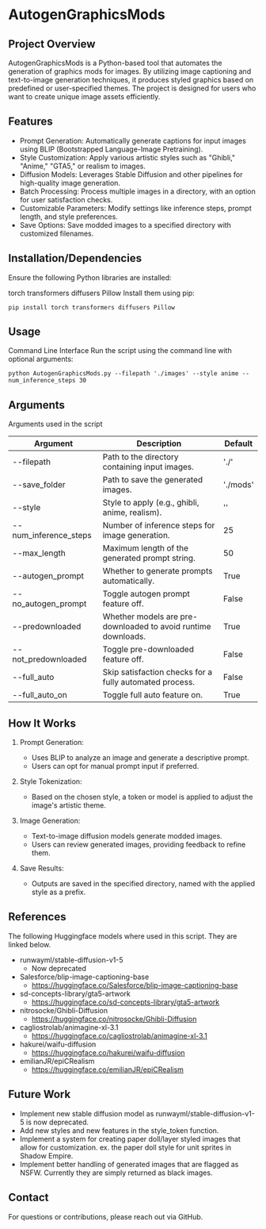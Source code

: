 # AutogenGraphicsMods

## Project Overview
AutogenGraphicsMods is a Python-based tool that automates the generation of graphics mods for images. By utilizing image captioning and text-to-image generation techniques, it produces styled graphics based on predefined or user-specified themes. The project is designed for users who want to create unique image assets efficiently.

## Features

- Prompt Generation: Automatically generate captions for input images using BLIP (Bootstrapped Language-Image Pretraining).
- Style Customization: Apply various artistic styles such as "Ghibli," "Anime," "GTA5," or realism to images.
- Diffusion Models: Leverages Stable Diffusion and other pipelines for high-quality image generation.
- Batch Processing: Process multiple images in a directory, with an option for user satisfaction checks.
- Customizable Parameters: Modify settings like inference steps, prompt length, and style preferences.
- Save Options: Save modded images to a specified directory with customized filenames.

## Installation/Dependencies
Ensure the following Python libraries are installed:

torch
transformers
diffusers
Pillow
Install them using pip:


`pip install torch transformers diffusers Pillow`

## Usage

Command Line Interface
Run the script using the command line with optional arguments:

`python AutogenGraphicsMods.py --filepath './images' --style anime --num_inference_steps 30`

## Arguments

Arguments used in the script

| Argument | Description | Default |
|----------|-------------|---------|
| --filepath |	Path to the directory containing input images. | './' |
| --save_folder |	Path to save the generated images. | './mods' |
| --style |	Style to apply (e.g., ghibli, anime, realism). | '' |
| --num_inference_steps |	Number of inference steps for image generation. |	25 |
| --max_length | Maximum length of the generated prompt string.	| 50 |
| --autogen_prompt | Whether to generate prompts automatically. | True |
| --no_autogen_prompt | Toggle autogen prompt feature off. | False |
| --predownloaded | Whether models are pre-downloaded to avoid runtime downloads. |	True |
| --not_predownloaded | Toggle pre-downloaded feature off. |	False |
| --full_auto | Skip satisfaction checks for a fully automated process. |	False |
| --full_auto_on | Toggle full auto feature on. |	True |

## How It Works
1. Prompt Generation:
   - Uses BLIP to analyze an image and generate a descriptive prompt.
   - Users can opt for manual prompt input if preferred.

2. Style Tokenization:
   - Based on the chosen style, a token or model is applied to adjust the image's artistic theme.

3. Image Generation:
   - Text-to-image diffusion models generate modded images.
   - Users can review generated images, providing feedback to refine them.

4. Save Results:
   - Outputs are saved in the specified directory, named with the applied style as a prefix.

## References
The following Huggingface models where used in this script. They are linked below.

- runwayml/stable-diffusion-v1-5
   - Now deprecated
- Salesforce/blip-image-captioning-base
   - https://huggingface.co/Salesforce/blip-image-captioning-base
- sd-concepts-library/gta5-artwork
   - https://huggingface.co/sd-concepts-library/gta5-artwork
- nitrosocke/Ghibli-Diffusion
   - https://huggingface.co/nitrosocke/Ghibli-Diffusion
- cagliostrolab/animagine-xl-3.1
   - https://huggingface.co/cagliostrolab/animagine-xl-3.1
- hakurei/waifu-diffusion
   - https://huggingface.co/hakurei/waifu-diffusion
- emilianJR/epiCRealism
   - https://huggingface.co/emilianJR/epiCRealism

## Future Work
- Implement new stable diffusion model as runwayml/stable-diffusion-v1-5 is now deprecated.
- Add new styles and new features in the style_token function.
- Implement a system for creating paper doll/layer styled images that allow for customization. ex. the paper doll style for unit sprites in Shadow Empire.
- Implement better handling of generated images that are flagged as NSFW. Currently they are simply returned as black images.

## Contact
For questions or contributions, please reach out via GitHub.
